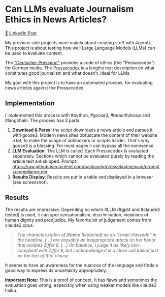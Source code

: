 # Can LLMs evaluate Journalism Ethics in News Articles?

[🔗 LinkedIn Post](https://www.linkedin.com/posts/bastiandegroot_pressekodex-activity-7202425438202118146-ujHY)

My previous side projects were mainly about creating stuff with #genAi. This project is about testing how well Large Language Models (LLMs) can be used to evaluate content.

The ["Deutscher Presserat"](https://www.presserat.de/) provides a code of ethics (the "Pressecodex") for German media. The [Pressecodex](https://www.presserat.de/pressekodex.html) is a lengthy text description on what constitutes good journalism and what doesn't. Ideal for LLMs.

My goal with this project is to have an automated process, for evaluating news articles against the Pressecodex.

## Implementation

I implemented this process with #python, #goose3, #beautifulsoup and #langchain. The process has 3 parts.

1. **Download & Parse**: the script downloads a news article and parses it with goose3. Modern news sites obfuscate the content of their website a lot, to make the usage of adblockers or scripts harder. That's why goose3 is a blessing. For most pages it can bypass all the nonesense.
2. **LLM Evaluation**: The LLM is called. Each Pressecodex is evaluated separately. Sections which cannot be evaluated purely by reading the article text are skipped. Prompt: https://raw.githubusercontent.com/bastiandg/pressekodex/main/prompts/compliance.md
3. **Results Display**: Results are put in a table and displayed in a browser (see screenshot).

## Results

The results are impressive. Depending on which #LLM (#gpt4 and #claude3 tested) is used, it can spot sensationalism, discrimination, violations of human dignity and predjudice. My favorite bit of judgement comes from claude3 opus:

> *The characterization of [Name Redacted] as an "Israel-Hasserin" in the headline, […] are arguably an inappropriate attack on her honor that violates Ziffer 9. […] On balance, I judge it as likely non-compliant with Ziffer 9, but I acknowledge it is a close call based just on the text of that clause.*

It seems to have an awareness for the nuances of the language and finds a good way to express its uncertainty appropriately.

**Important Note**: This is a proof of concept. It has flaws and sometimes the evaluation goes wrong, especially when using weaker models like claude3 haiku.

